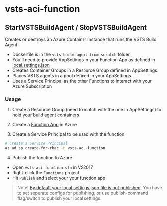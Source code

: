 # vsts-aci-function

## StartVSTSBuildAgent / StopVSTSBuildAgent

Creates or destroys an Azure Container Instance that runs the VSTS Build Agent

* Dockerfile is in the `vsts-build-agent-from-scratch` folder
* You'll need to provide AppSettings in your Function App as defined in [local.settings.json](https://github.com/kikr/vsts-aci-build-agent/blob/master/vsts-aci-function/Functions/local.settings.json)
* Creates Container Groups in a Resource Group defined in AppSettings.
* Places VSTS agents in a pool defined in your AppSettings.
* Uses a Service Principal as the other Functions to interact with your Azure Subscription

### Usage

1. Create a Resource Group (need to match with the one in AppSettings) to hold your build agent containers

2. Create a [Function App](https://docs.microsoft.com/en-us/azure/azure-functions/) in Azure

3. Create a Service Principal to be used with the function

```bash
# Create a Service Principal
az ad sp create-for-rbac -n vsts-aci-function
```

4. Publish the function to Azure

* Open `vsts-aci-function.sln` in VS2017
* Right-click the `Functions` project
* Hit `Publish` and select your your function app

> Note! [By default your local.settings.json file is not published](https://docs.microsoft.com/en-us/azure/azure-functions/functions-run-local#local-settings-file). You have to set seperate configs for publishing, or use publish-command flag/switch to publish your local settings.
